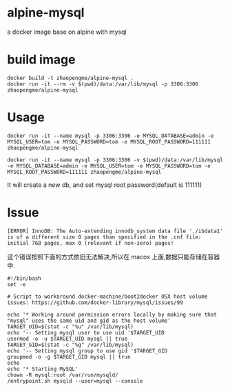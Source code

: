 # alpine-mysql
a docker image base on alpine with mysql

# build image
```
docker build -t zhaopengme/alpine-mysql .
docker run -it --rm -v $(pwd)/data:/var/lib/mysql -p 3306:3306 zhaopengme/alpine-mysql
```


# Usage
```
docker run -it --name mysql -p 3306:3306 -e MYSQL_DATABASE=admin -e MYSQL_USER=tom -e MYSQL_PASSWORD=tom -e MYSQL_ROOT_PASSWORD=111111 zhaopengme/alpine-mysql

docker run -it --name mysql -p 3306:3306 -v $(pwd)/data:/var/lib/mysql -e MYSQL_DATABASE=admin -e MYSQL_USER=tom -e MYSQL_PASSWORD=tom -e MYSQL_ROOT_PASSWORD=111111 zhaopengme/alpine-mysql
```

It will create a new db, and set mysql root password(default is 111111)

# Issue

```
[ERROR] InnoDB: The Auto-extending innodb_system data file './ibdata1' is of a different size 0 pages than specified in the .cnf file: initial 768 pages, max 0 (relevant if non-zero) pages!
```

这个错误按照下面的方式依旧无法解决,所以在 macos 上面,数据只能存储在容器中.

```
#!/bin/bash
set -e

# Script to workaround docker-machine/boot2docker OSX host volume issues: https://github.com/docker-library/mysql/issues/99

echo '* Working around permission errors locally by making sure that "mysql" uses the same uid and gid as the host volume'
TARGET_UID=$(stat -c "%u" /var/lib/mysql)
echo '-- Setting mysql user to use uid '$TARGET_UID
usermod -o -u $TARGET_UID mysql || true
TARGET_GID=$(stat -c "%g" /var/lib/mysql)
echo '-- Setting mysql group to use gid '$TARGET_GID
groupmod -o -g $TARGET_GID mysql || true
echo
echo '* Starting MySQL'
chown -R mysql:root /var/run/mysqld/
/entrypoint.sh mysqld --user=mysql --console
```
